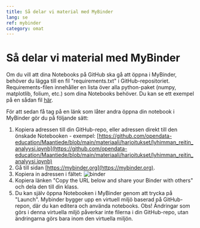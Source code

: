 ```yaml
---
title: Så delar vi material med MyBinder
lang: se
ref: mybinder
category: omat
---
```


# Så delar vi material med MyBinder

Om du vill att dina Notebooks på GitHub ska gå att öppna i MyBinder, behöver du lägga till en fil "requirements.txt"
i GitHub-repositoriet. Requirements-filen innehåller en lista över alla python-paket 
(numpy, matplotlib, folium, etc.) som dina Notebooks behöver.
Du kan se ett exempel på en sådan fil [här](https://github.com/opendata-education/Maantiede/blob/main/requirements.txt).

För att sedan få tag på en länk som låter andra öppna din notebook i MyBinder gör du på följande sätt:

1. Kopiera adressen till din GitHub-repo, eller adressen direkt till den önskade Notebooken - exempel: [https://github.com/opendata-education/Maantiede/blob/main/materiaali/harjoitukset/lyhimman_reitin_analyysi.ipynb](https://github.com/opendata-education/Maantiede/blob/main/materiaali/harjoitukset/lyhimman_reitin_analyysi.ipynb)
1. Gå till sidan [https://mybinder.org](https://mybinder.org).
1. Kopiera in adressen i fältet: ![binder](/assets/img/binder-launch-notebook-arrow.png)
1. Kopiera länken "Copy the URL below and share your Binder with others" och dela den till din klass.
1. Du kan själv öppna Notebooken i MyBinder genom att trycka på "Launch". Mybinder bygger upp en virtuell miljö
baserad på GitHub-repon, där du kan editera och använda notebooks. Obs! Ändringar som görs i denna virtuella miljö
påverkar inte filerna i din GitHub-repo, utan ändringarna görs bara inom den virtuella miljön.